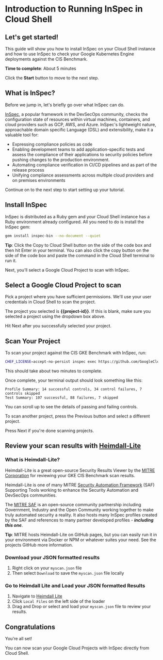 # Introduction to Running InSpec in Cloud Shell

## Let's get started!

This guide will show you how to install InSpec on your Cloud Shell instance and how to use InSpec to check your Google Kubernetes Engine deployments against the CIS Benchmark.

**Time to complete**: About 5 minutes

Click the **Start** button to move to the next step.

## What is InSpec?

Before we jump in, let's briefly go over what InSpec can do.

[InSpec](https://github.com/inspec/inspec), a popular framework in the DevSecOps community, checks the configuration state of resources within virtual machines, containers, and cloud providers such as GCP, AWS, and Azure. InSpec's lightweight nature, approachable domain specific Language (DSL) and extensibility, make it a valuable tool for:

- Expressing compliance policies as code
- Enabling development teams to add application-specific tests and assess the compliance of their applications to security policies before pushing changes to the production environment.
- Automating compliance verification in CI/CD pipelines and as part of the release process
- Unifying compliance assessments across multiple cloud providers and on premises environments

Continue on to the next step to start setting up your tutorial.

## Install InSpec

InSpec is distributed as a Ruby gem and your Cloud Shell instance has a Ruby environment already configured. All you need to do is install the InSpec gem:

```bash
gem install inspec-bin --no-document --quiet
```

**Tip**: Click the Copy to Cloud Shell button on the side of the code box and then hit Enter in your terminal. You can also click the copy button on the side of the code box and paste the command in the Cloud Shell terminal to run it.

Next, you’ll select a Google Cloud Project to scan with InSpec.

## Select a Google Cloud Project to scan

Pick a project where you have sufficient permissions. We'll use your user credentials in Cloud Shell to scan the project.

<walkthrough-project-setup></walkthrough-project-setup>

The project you selected is **{{project-id}}**. If this is blank, make sure you selected a project using the dropdown box above.

Hit Next after you successfully selected your project.

## Scan Your Project

To scan your project against the CIS GKE Benchmark with InSpec, run:

```bash
CHEF_LICENSE=accept-no-persist inspec exec https://github.com/GoogleCloudPlatform/inspec-gke-cis-benchmark.git -t gcp:// --input gcp_project_id={{project-id}}
```

This should take about two minutes to complete.

Once complete, your terminal output should look something like this:

```
Profile Summary: 14 successful controls, 34 control failures, 7 controls skipped
Test Summary: 107 successful, 88 failures, 7 skipped
```

You can scroll up to see the details of passing and failing controls.

To scan another project, press the Previous button and select a different project.

Press Next if you're done scanning projects.

## Review your scan results with [Heimdall-Lite](https://heimdall-lite.mitre.org)

### What is Heimdall-Lite?

Heimdall-Lite is a great open-source Security Results Viewer by the [MITRE Corporation](https://www.mitre.org) for reviewing your GKE CIS Benchmark scan results.

Heimdall-Lite is one of many MITRE [Security Automation Framework](https://saf.mitre.org) (SAF) Supporting Tools working to enhance the Security Automation and DevSecOps communities.

The [MITRE SAF](https://saf.mitre.org) is an open-source community partnership including Government, Industry and the Open Community working together to make truly automated security a reality. It also hosts many InSpec profiles created by the SAF and references to many partner developed profiles - **_including this one_**.

**Tip**: MITRE hosts Heimdall-Lite on GitHub pages, but you can easily run it in your environment via Docker or NPM or whatever suites your need. See the projects GitHub more information.

### Download your JSON formatted results

1. Right click on your `myscan.json` file
2. Then select `Download` to save the `myscan.json` file locally

### Go to Heimdall Lite and Load your JSON formatted Results

1. Navigate to [Heimdall Lite](https://heimdall-lite.mitre.org)
2. Click `Local Files` on the left side of the loader
3. Drag and Drop or select and load your `myscan.json` file to review your results.

## Congratulations

<walkthrough-conclusion-trophy></walkthrough-conclusion-trophy>

You’re all set!

You can now scan your Google Cloud Projects with InSpec directly from Cloud Shell.
